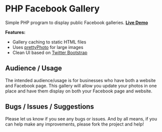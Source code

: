 PHP Facebook Gallery
====================

Simple PHP program to display public Facebook galleries. **[Live Demo](http://www.linein.org/examples/facebook-gallery/)**

**Features:**

- Gallery caching to static HTML files
- Uses [prettyPhoto](http://www.no-margin-for-errors.com/projects/prettyphoto-jquery-lightbox-clone/) for large images
- Clean UI based on [Twitter Bootstrap](http://twitter.github.com/bootstrap/)


Audience / Usage
----------------

The intended audience/usage is for businesses who have both a website and Facebook page. 
This gallery will allow you update your photos in one place and have them display on both your Facebook page and website.

Bugs / Issues / Suggestions
---------------------------

Please let us know if you see any bugs or issues. And by all means, if you can help make any improvements, please fork the project and help!